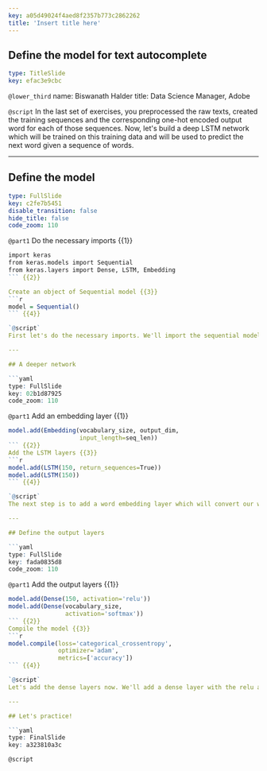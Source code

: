 ```yaml
---
key: a05d49024f4aed8f2357b773c2862262
title: 'Insert title here'
---
```


## Define the model for text autocomplete

```yaml
type: TitleSlide
key: efac3e9cbc
```

`@lower_third`
name: Biswanath Halder
title: Data Science Manager, Adobe

`@script`
In the last set of exercises, you preprocessed the raw texts, created the training sequences and the corresponding one-hot encoded output word for each of those sequences. Now, let's build a deep LSTM network which will be trained on this training data and will be used to predict the next word given a sequence of words.

---

## Define the model

```yaml
type: FullSlide
key: c2fe7b5451
disable_transition: false
hide_title: false
code_zoom: 110
```

`@part1`
Do the necessary imports {{1}}
```r
import keras
from keras.models import Sequential
from keras.layers import Dense, LSTM, Embedding
``` {{2}}

Create an object of Sequential model {{3}}
```r
model = Sequential()
``` {{4}}

`@script`
First let's do the necessary imports. We'll import the sequential model from Keras. We'll also import the Embedding, LSTM and the Dense layer. Next we'll start building the network by instantiating the sequential model. The sequential approach helps us to easily stack layers into our network without worrying too much about all the tensors and their shapes flowing through the model.

---

## A deeper network

```yaml
type: FullSlide
key: 02b1d87925
code_zoom: 110
```

`@part1`
Add an embedding layer {{1}}
```r
model.add(Embedding(vocabulary_size, output_dim, 
                    input_length=seq_len))
``` {{2}}
Add the LSTM layers {{3}}
```r
model.add(LSTM(150, return_sequences=True))
model.add(LSTM(150))
``` {{4}}

`@script`
The next step is to add a word embedding layer which will convert our words into meaningful dense embedding vectors. The first argument to the embedding layer is the size of the vocabulary and the second argument is the resultant embedding vector. Also, as this is the first layer of the network, we need to specify the length of the input which is the length of each of the sequences. Next, we add our first LSTM layer for which we need to specify the number of nodes in the hidden layer within the LSTM cell. We also need to set return_sequences to True which will decide whether to return the last output in the output sequence, or the full sequence. We then continue to add another LSTM layer.

---

## Define the output layers

```yaml
type: FullSlide
key: fada0835d8
code_zoom: 110
```

`@part1`
Add the output layers {{1}}
```r
model.add(Dense(150, activation='relu'))
model.add(Dense(vocabulary_size, 
                activation='softmax'))
``` {{2}}
Compile the model {{3}}
```r
model.compile(loss='categorical_crossentropy', 
              optimizer='adam', 
              metrics=['accuracy'])
``` {{4}}

`@script`
Let's add the dense layers now. We'll add a dense layer with the relu activation. The next dense layer will be our output layer where the activation function would be softmax and the number of nodes would be the vocabulary size which is our output size. The last step in the model building process is to compile the model. We'll use the Adam optimizer. We'll also use the categorical cross entropy as the loss function and accuracy as the metric.

---

## Let's practice!

```yaml
type: FinalSlide
key: a323810a3c
```

`@script`
